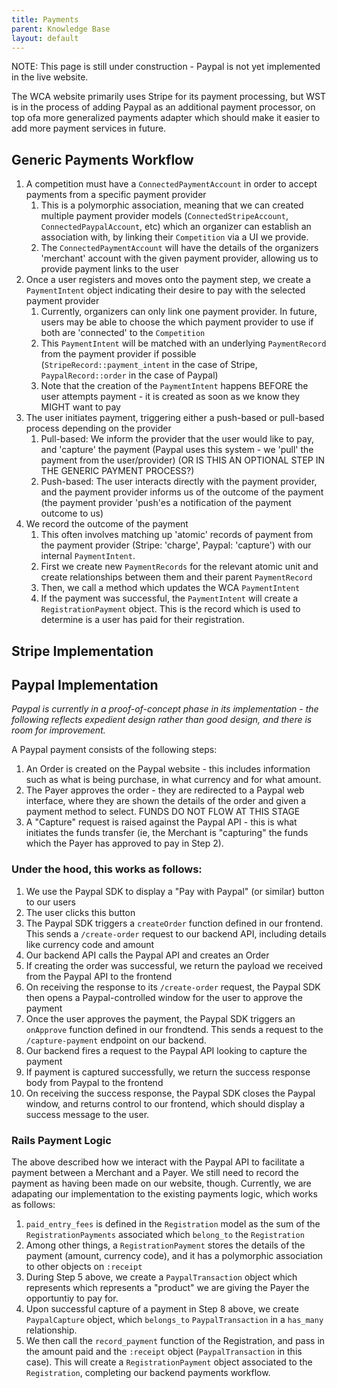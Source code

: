 ```yaml
---
title: Payments
parent: Knowledge Base
layout: default
---
```


NOTE: This page is still under construction - Paypal is not yet implemented in the live website. 

The WCA website primarily uses Stripe for its payment processing, but WST is in the process of adding Paypal as an additional payment processor, on top ofa more generalized payments adapter which should make it easier to add more payment services in future.

## Generic Payments Workflow
1. A competition must have a `ConnectedPaymentAccount` in order to accept payments from a specific payment provider
    1. This is a polymorphic association, meaning that we can created multiple payment provider models (`ConnectedStripeAccount`, `ConnectedPaypalAccount`, etc) which an organizer can establish an association with, by linking their `Competition` via a UI we provide.
    1. The `ConnectedPaymentAccount` will have the details of the organizers 'merchant' account with the given payment provider, allowing us to provide payment links to the user
1. Once a user registers and moves onto the payment step, we create a `PaymentIntent` object indicating their desire to pay with the selected payment provider
    1. Currently, organizers can only link one payment provider. In future, users may be able to choose the which payment provider to use if both are 'connected' to the `Competition`
    1. This `PaymentIntent` will be matched with an underlying `PaymentRecord` from the payment provider if possible (`StripeRecord::payment_intent` in the case of Stripe, `PaypalRecord::order` in the case of Paypal)
    1. Note that the creation of the `PaymentIntent` happens BEFORE the user attempts payment - it is created as soon as we know they MIGHT want to pay
1. The user initiates payment, triggering either a push-based or pull-based process depending on the provider
    1. Pull-based: We inform the provider that the user would like to pay, and 'capture' the payment (Paypal uses this system - we 'pull' the payment from the user/provider) (OR IS THIS AN OPTIONAL STEP IN THE GENERIC PAYMENT PROCESS?)
    1. Push-based: The user interacts directly with the payment provider, and the payment provider informs us of the outcome of the payment (the payment provider 'push'es a notification of the payment outcome to us)
1. We record the outcome of the payment
    1. This often involves matching up 'atomic' records of payment from the payment provider (Stripe: 'charge', Paypal: 'capture') with our internal `PaymentIntent`.
    1. First we create new `PaymentRecords` for the relevant atomic unit and create relationships between them and their parent `PaymentRecord`
    1. Then, we call a method which updates the WCA `PaymentIntent`
    1. If the payment was successful, the `PaymentIntent` will create a `RegistrationPayment` object. This is the record which is used to determine is a user has paid for their registration.


## Stripe Implementation

## Paypal Implementation

_Paypal is currently in a proof-of-concept phase in its implementation - the following reflects expedient design rather than good design, and there is room for improvement._

A Paypal payment consists of the following steps:
1. An Order is created on the Paypal website - this includes information such as what is being purchase, in what currency and for what amount. 
2. The Payer approves the order - they are redirected to a Paypal web interface, where they are shown the details of the order and given a payment method to select. FUNDS DO NOT FLOW AT THIS STAGE
3. A "Capture" request is raised against the Paypal API - this is what initiates the funds transfer (ie, the Merchant is "capturing" the funds which the Payer has approved to pay in Step 2). 

### Under the hood, this works as follows: 
1. We use the Paypal SDK to display a "Pay with Paypal" (or similar) button to our users
2. The user clicks this button
3. The Paypal SDK triggers a `createOrder` function defined in our frontend. This sends a `/create-order` request to our backend API, including details like currency code and amount
4. Our backend API calls the Paypal API and creates an Order
5. If creating the order was successful, we return the payload we received from the Paypal API to the frontend
6. On receiving the response to its `/create-order` request, the Paypal SDK then opens a Paypal-controlled window for the user to approve the payment
7. Once the user approves the payment, the Paypal SDK triggers an `onApprove` function defined in our frondtend. This sends a request to the `/capture-payment` endpoint on our backend. 
8. Our backend fires a request to the Paypal API looking to capture the payment
9. If payment is captured successfully, we return the success response body from Paypal to the frontend
10. On receiving the success response, the Paypal SDK closes the Paypal window, and returns control to our frontend, which should display a success message to the user.

### Rails Payment Logic

The above described how we interact with the Paypal API to facilitate a payment between a Merchant and a Payer. We still need to record the payment as having been made on our website, though. Currently, we are adapating our implementation to the existing payments logic, which works as follows:
1. `paid_entry_fees` is defined in the `Registration` model as the sum of the `RegistrationPayments` associated which `belong_to` the `Registration`
2. Among other things, a `RegistrationPayment` stores the details of the payment (amount, currency code), and it has a polymorphic association to other objects on `:receipt`
3. During Step 5 above, we create a `PaypalTransaction` object which represents which represents a "product" we are giving the Payer the opportuntiy to pay for.
4. Upon successful capture of a payment in Step 8 above, we create `PaypalCapture` object, which `belongs_to` `PaypalTransaction` in a `has_many` relationship.
5. We then call the `record_payment` function of the Registration, and pass in the amount paid and the `:receipt` object (`PaypalTransaction` in this case). This will create a `RegistrationPayment` object associated to the `Registration`, completing our backend payments workflow.
